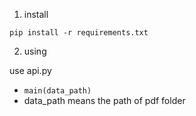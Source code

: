 1. install

`pip install -r requirements.txt`


2. using

use api.py

- `main(data_path)`
- data_path means the path of pdf folder
